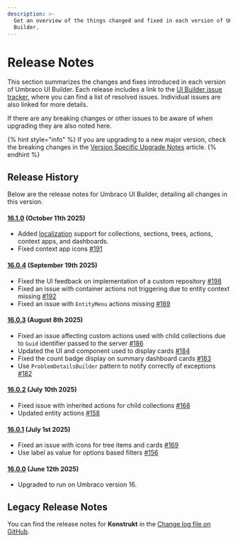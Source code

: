 ```yaml
---
description: >-
  Get an overview of the things changed and fixed in each version of Umbraco UI
  Builder.
---
```


# Release Notes

This section summarizes the changes and fixes introduced in each version of Umbraco UI Builder. Each release includes a link to the [UI Builder issue tracker](https://github.com/umbraco/Umbraco.UIBuilder.Issues/issues), where you can find a list of resolved issues. Individual issues are also linked for more details.

If there are any breaking changes or other issues to be aware of when upgrading they are also noted here.

{% hint style="info" %}
If you are upgrading to a new major version, check the breaking changes in the [Version Specific Upgrade Notes](upgrading/version-specific.md) article.
{% endhint %}

## Release History

Below are the release notes for Umbraco UI Builder, detailing all changes in this version.

#### [**16.1.0**](https://github.com/umbraco/Umbraco.UIBuilder.Issues/issues?q=is%3Aissue+is%3Aclosed+label%3Arelease%2F16.1.0) **(October 11th 2025)**

* Added [localization](collections/localization.md) support for collections, sections, trees, actions, context apps, and dashboards.
* Fixed context app icons [#191](https://github.com/umbraco/Umbraco.UIBuilder.Issues/issues/191)

#### [**16.0.4**](https://github.com/umbraco/Umbraco.UIBuilder.Issues/issues?q=is%3Aissue+is%3Aclosed+label%3Arelease%2F16.0.4) **(September 19th 2025)**

* Fixed the UI feedback on implementation of a custom repository [#198](https://github.com/umbraco/Umbraco.UIBuilder.Issues/issues/198)
* Fixed an issue with container actions not triggering due to entity context missing [#192](https://github.com/umbraco/Umbraco.UIBuilder.Issues/issues/192)
* Fixed an issue with `EntityMenu` actions missing [#189](https://github.com/umbraco/Umbraco.UIBuilder.Issues/issues/189)

#### [**16.0.3**](https://github.com/umbraco/Umbraco.UIBuilder.Issues/issues?q=is%3Aissue+is%3Aclosed+label%3Arelease%2F16.0.3) **(August 8th 2025)**

* Fixed an issue affecting custom actions used with child collections due to `Guid` identifier passed to the server [#186](https://github.com/umbraco/Umbraco.UIBuilder.Issues/issues/186)
* Updated the UI and component used to display cards [#184](https://github.com/umbraco/Umbraco.UIBuilder.Issues/issues/185)
* Fixed the count badge display on summary dashboard cards [#183](https://github.com/umbraco/Umbraco.UIBuilder.Issues/issues/183)
* Use `ProblemDetailsBuilder` pattern to notify correctly of exceptions [#182](https://github.com/umbraco/Umbraco.UIBuilder.Issues/issues/182)

#### [**16.0.2**](https://github.com/umbraco/Umbraco.UIBuilder.Issues/issues?q=is%3Aissue+is%3Aclosed+label%3Arelease%2F16.0.2) **(July 10th 2025)**

* Fixed issue with inherited actions for child collections [#168](https://github.com/umbraco/Umbraco.UIBuilder.Issues/issues/168)
* Updated entity actions [#158](https://github.com/umbraco/Umbraco.UIBuilder.Issues/issues/158)

#### [**16.0.1**](https://github.com/umbraco/Umbraco.UIBuilder.Issues/issues?q=is%3Aissue+is%3Aclosed+label%3Arelease%2F16.0.1) **(July 1st 2025)**

* Fixed an issue with icons for tree items and cards [#169](https://github.com/umbraco/Umbraco.UIBuilder.Issues/issues/169)
* Use label as value for options based filters [#156](https://github.com/umbraco/Umbraco.UIBuilder.Issues/issues/156#issuecomment-2963229593)

#### [**16.0.0**](https://github.com/umbraco/Umbraco.UIBuilder.Issues/issues?q=is%3Aissue+is%3Aclosed+label%3Arelease%2F16.0.0) **(June 12th 2025)**

* Upgraded to run on Umbraco version 16.

## Legacy Release Notes

You can find the release notes for **Konstrukt** in the [Change log file on GitHub](changelog-archive/changelog.md).
